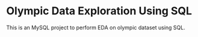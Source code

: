 # Olympic Data Exploration Using SQL

This is an MySQL project to perform EDA on olympic dataset using SQL.